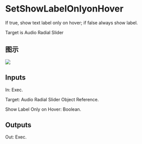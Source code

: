# SetShowLabelOnlyonHover

If true, show text label only on hover; if false always show label.

Target is Audio Radial Slider

## 图示

![]($-20221218-17551709.png)

## Inputs

In: Exec.

Target: Audio Radial Slider Object Reference.

Show Label Only on Hover: Boolean.  

## Outputs

Out: Exec.


